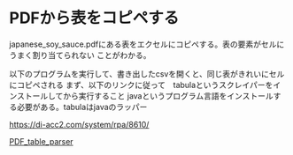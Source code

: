 # PDFから表をコピペする

japanese_soy_sauce.pdfにある表をエクセルにコピペする。表の要素がセルにうまく割り当てられない
ことがわかる。

以下のプログラムを実行して、書き出したcsvを開くと、同じ表がきれいにセルにコピペされる
まず、以下のリンクに従って　tabulaというスクレイパーをインストールしてから実行すること
javaというプログラム言語をインストールする必要がある。tabulaはjavaのラッパー

https://di-acc2.com/system/rpa/8610/


[PDF_table_parser](pdfTable_parser.py)

